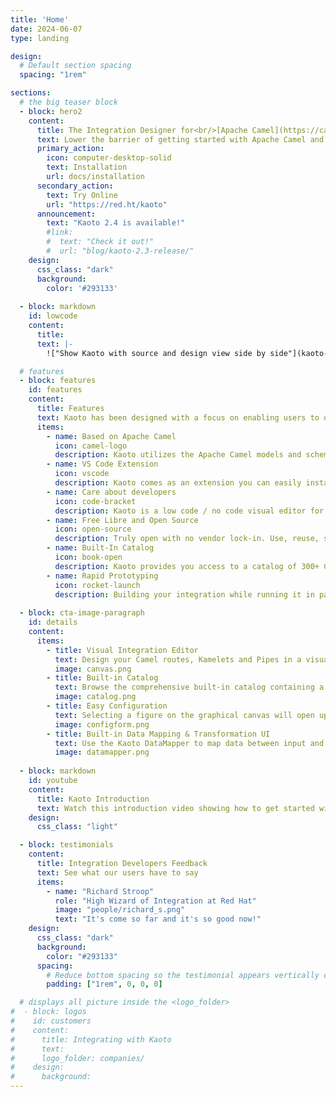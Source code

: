 ```yaml
---
title: 'Home'
date: 2024-06-07
type: landing

design:
  # Default section spacing
  spacing: "1rem"

sections:
  # the big teaser block
  - block: hero2
    content:
      title: The Integration Designer for<br/>[Apache Camel](https://camel.apache.org)
      text: Lower the barrier of getting started with Apache Camel and empower your team to integrate systems with ease by leveraging the Kaoto Open Source Designer. Build your integrations and test them locally for a fast feedback loop.
      primary_action:
        icon: computer-desktop-solid
        text: Installation
        url: docs/installation
      secondary_action:
        text: Try Online
        url: "https://red.ht/kaoto"
      announcement:
        text: "Kaoto 2.4 is available!"
        #link:
        #  text: "Check it out!"
        #  url: "blog/kaoto-2.3-release/"
    design:
      css_class: "dark"
      background:
        color: '#293133'
  
  - block: markdown
    id: lowcode
    content:
      title: 
      text: |-
        !["Show Kaoto with source and design view side by side"](kaoto-lowcode.png)

  # features
  - block: features
    id: features
    content:
      title: Features
      text: Kaoto has been designed with a focus on enabling users to quickly prototype Apache Camel integrations without deep Camel knowledge or having to write complex Java code.
      items:
        - name: Based on Apache Camel
          icon: camel-logo
          description: Kaoto utilizes the Apache Camel models and schemas to always offer you all available upstream Camel features. 
        - name: VS Code Extension
          icon: vscode
          description: Kaoto comes as an extension you can easily install from the Microsoft Marketplace. You can install it directly from inside your VS Code instance.
        - name: Care about developers
          icon: code-bracket
          description: Kaoto is a low code / no code visual editor for Apache Camel integrations. Using Kaoto will lower the barrier for integration developers to get started with Apache Camel.
        - name: Free Libre and Open Source
          icon: open-source
          description: Truly open with no vendor lock-in. Use, reuse, share, modify, and resell to your needs. Own Kaoto and make it yours, making sure your use cases are covered.
        - name: Built-In Catalog
          icon: book-open
          description: Kaoto provides you access to a catalog of 300+ Camel Components, 200+ Kamelets and a variety of Enterprise Integration Patterns to choose from. Each of them comes with a documentation to help you get started.
        - name: Rapid Prototyping
          icon: rocket-launch
          description: Building your integration while running it in parallel in Dev Mode gives you a quick turnaround on your changes and enables you to quickly prototype your Camel routes. 
  
  - block: cta-image-paragraph
    id: details
    content:
      items:
        - title: Visual Integration Editor
          text: Design your Camel routes, Kamelets and Pipes in a visual low-code / no-code way.
          image: canvas.png
        - title: Built-in Catalog
          text: Browse the comprehensive built-in catalog containing a vast number of available Camel Components (Connectors), Enterprise Integration Patterns as well as Kamelets provided by Apache Camel.
          image: catalog.png
        - title: Easy Configuration
          text: Selecting a figure on the graphical canvas will open up a configuration form to the right side which allows you to easily do your customizations.
          image: configform.png
        - title: Built-in Data Mapping & Transformation UI
          text: Use the Kaoto DataMapper to map data between input and output structures and to transform it to your needs.
          image: datamapper.png
        
  - block: markdown
    id: youtube
    content:
      title: Kaoto Introduction
      text: Watch this introduction video showing how to get started with Kaoto<br/><br/>{{< youtube ADU0j7VFCxs >}}<br/>
    design:
      css_class: "light"

  - block: testimonials
    content:
      title: Integration Developers Feedback
      text: See what our users have to say
      items:
        - name: "Richard Stroop"
          role: "High Wizard of Integration at Red Hat"
          image: "people/richard_s.png"
          text: "It's come so far and it's so good now!"
    design:
      css_class: "dark"
      background:
        color: "#293133"
      spacing:
        # Reduce bottom spacing so the testimonial appears vertically centered between sections
        padding: ["1rem", 0, 0, 0]

  # displays all picture inside the <logo_folder>
#  - block: logos
#    id: customers
#    content:
#      title: Integrating with Kaoto
#      text: 
#      logo_folder: companies/
#    design:
#      background:        
---
```


